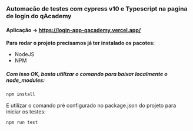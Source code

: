 ### Automacão de testes com cypress v10 e Typescript na pagina de login do qAcademy

#### Aplicação -> https://login-app-qacademy.vercel.app/

**Para rodar o projeto precisamos já ter instalado os pacotes:** </br>
- NodeJS</br>
- NPM </br>

##### Com isso OK, basta utilizar o comando para baixar localmente o node_modules:
```javascript
npm install
```
E utilizar o comando pré configurado no package.json do projeto para iniciar os testes:

```javascript
npm run test
```






